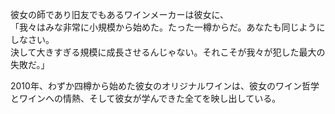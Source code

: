 彼女の師であり旧友でもあるワインメーカーは彼女に、  
「我々はみな非常に小規模から始めた。たった一樽からだ。あなたも同じようにしなさい。  
決して大きすぎる規模に成長させるんじゃない。それこそが我々が犯した最大の失敗だ。」  

2010年、わずか四樽から始めた彼女のオリジナルワインは、彼女のワイン哲学とワインへの情熱、そして彼女が学んできた全てを映し出している。